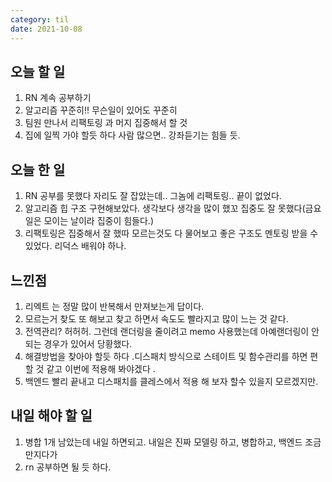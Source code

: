 ```yaml
---
category: til
date: 2021-10-08
---
```


## 오늘 할 일

1. RN 계속 공부하기
2. 알고리즘 꾸준히!! 무슨일이 있어도 꾸준히
3. 팀원 만나서 리팩토링 과 머지 집중해서 할 것
4. 집에 일찍 가야 할듯 하다 사람 많으면.. 강좌듣기는 힘들 듯.

## 오늘 한 일

1. RN 공부를 못했다 자리도 잘 잡았는데.. 그놈에 리팩토링.. 끝이 없었다.
2. 알고리즘 힙 구조 구현해보았다. 생각보다 생각을 많이 했꼬 집중도 잘 못했다(금요일은 모이는 날이라 집중이 힘들다.)
3. 리팩토링은 집중해서 잘 했따 모르는것도 다 물어보고 좋은 구조도 멘토링 받을 수 있었다. 리덕스 배워야 하나.

## 느낀점

1. 리엑트 는 정말 많이 반복해서 만져보는게 답이다.
2. 모르는거 찾도 또 해보고 찾고 하면서 속도도 빨라지고 많이 느는 것 같다.
3. 전역관리? 허허허. 그런데 랜더링을 줄이려고 memo 사용했는데 아예랜더링이 안되는 경우가 있어서 당황했다.
4. 해결방법을 찾아야 할듯 하다 .디스패치 방식으로 스테이트 및 함수관리를 하면 편할 것 같고 이번에 적용해 봐야겠다 .
5. 백엔드 빨리 끝내고 디스패치를 클레스에서 적용 해 보자 할수 있을지 모르겠지만.

## 내일 해야 할 일

1. 병합 1개 남았는데 내일 하면되고. 내일은 진짜 모델링 하고, 병합하고, 백엔드 조금 만지다가
2. rn 공부하면 될 듯 하다.
